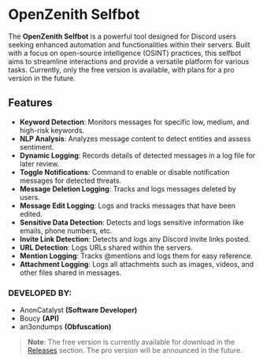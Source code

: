 # OpenZenith Selfbot

The **OpenZenith Selfbot** is a powerful tool designed for Discord users seeking enhanced automation and functionalities within their servers. Built with a focus on open-source intelligence (OSINT) practices, this selfbot aims to streamline interactions and provide a versatile platform for various tasks. Currently, only the free version is available, with plans for a pro version in the future.

## Features

- **Keyword Detection**: Monitors messages for specific low, medium, and high-risk keywords.
- **NLP Analysis**: Analyzes message content to detect entities and assess sentiment.
- **Dynamic Logging**: Records details of detected messages in a log file for later review.
- **Toggle Notifications**: Command to enable or disable notification messages for detected threats.
- **Message Deletion Logging**: Tracks and logs messages deleted by users.
- **Message Edit Logging**: Logs and tracks messages that have been edited.
- **Sensitive Data Detection**: Detects and logs sensitive information like emails, phone numbers, etc.
- **Invite Link Detection**: Detects and logs any Discord invite links posted.
- **URL Detection**: Logs URLs shared within the servers.
- **Mention Logging**: Tracks @mentions and logs them for easy reference.
- **Attachment Logging**: Logs all attachments such as images, videos, and other files shared in messages.

### **DEVELOPED BY:** 
- AnonCatalyst __(Software Developer)__
- Boucy __(API)__
- an3ondumps  __(Obfuscation)__


> **Note**: The free version is currently available for download in the [Releases](https://github.com/AnonCatalyst/OpenZenith/releases/tag/OpenZenith-FREEv.10.25.2024) section. The pro version will be announced in the future.
